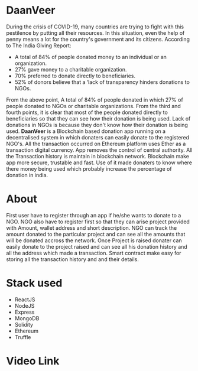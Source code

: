 # DaanVeer
During the crisis of COVID-19, many countries are trying to fight with this pestilence by putting all their resources. In this situation, even the help of penny means a lot for the country's government and its citizens. According to The India Giving Report:
 - A total of 84% of people donated money to an individual or an organization.
 - 27% gave money to a charitable organization.
 - 70% preferred to donate directly to beneficiaries.
 - 52% of donors believe that a ‘lack of transparency hinders donations to NGOs.

From the above point, A total of 84% of people donated in which 27% of people donated to NGOs or charitable organizations. From the third and fourth points, it is clear that most of the people donated directly to beneficiaries so that they can see how their donation is being used. Lack of donations in NGOs is because they don't know how their donation is being used.
**DaanVeer** is a Blockchain based donation app running on a decentralised system in which donaters can easily donate to the registered NGO's. All the transaction occurred on Ethereum platform uses Ether as a transaction digital currency. App removes the control of central authority. All the Transaction history is maintain in blockchain network. Blockchain make app more secure, trustable and fast. Use of it made donaters to know where there money being used which probably increase the percentage of donation in india.
# About
First user have to register through an app if he/she wants to donate to a NGO. NGO also have to register first so that they can arise project provided with Amount, wallet address and short description. NGO can track the amount donated to the particular project and can see all the amounts that will be donated accross the network. Once Project is raised donater can easily donate to the project raised and can see all his donation history and all the address which made a transaction.
Smart contract make easy for storing all the transaction history and and their details.

# Stack used
 - ReactJS
 - NodeJS
 - Express
 - MongoDB
 - Solidity
 - Ethereum
 - Truffle
# Video Link
